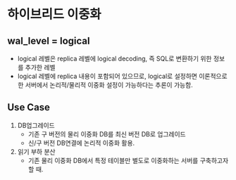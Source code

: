 # 하이브리드 이중화

## wal_level = logical
- logical 레벨은 replica 레벨에 logical decoding, 즉 SQL로 변환하기 위한 정보를 추가한 레벨
- logical 레벨에 replica 내용이 포함되어 있으므로, logical로 설정하면 이론적으로 한 서버에서 논리적/물리적 이중화 설정이 가능하다는 추론이 가능함.

## Use Case
1. DB업그레이드
   - 기존 구 버전의 물리 이중화 DB를 최신 버전 DB로 업그레이드
   - 신/구 버전 DB연결에 논리적 이중화 활용.
2. 읽기 부하 분산
   - 기존 물리 이중화 DB에서 특정 테이블만 별도로 이중화하는 서버를 구축하고자 할 때.
